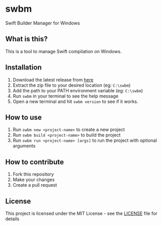 # swbm
Swift Builder Manager for Windows

## What is this?
This is a tool to manage Swift compilation on Windows.

## Installation
1. Download the latest release from [here](https://github.com/Irwin1985/swbm/releases/download/swbm/swbm.zip)
2. Extract the zip file to your desired location (eg: `C:\swbm`)
3. Add the path to your PATH environment variable (eg: `C:\swbm`)
4. Run `swbm` in your terminal to see the help message
5. Open a new terminal and hit `swbm version` to see if it works.


## How to use
1. Run `swbm new <project-name>` to create a new project
2. Run `swbm build <project-name>` to build the project
3. Run `swbm run <project-name> [args]` to run the project with optional arguments

## How to contribute
1. Fork this repository
2. Make your changes
3. Create a pull request

## License
This project is licensed under the MIT License - see the [LICENSE](LICENSE) file for details
